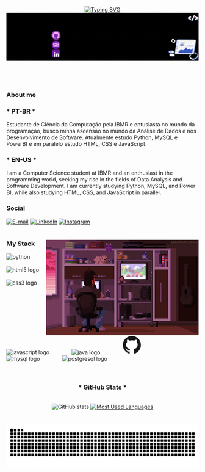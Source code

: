 <div align="center">
<a href="https://git.io/typing-svg">
    <img src="https://readme-typing-svg.demolab.com?font=Fira+Code&pause=1000&color=FF00FF&center=true&vCenter=true&width=435&lines=%E2%96%A0+Hello+There!+Welcome+to+my+profile!" alt="Typing SVG" />
</a>
</div>
<div align="center">
<img align="center" alt="" src="Raphael Marquiori.gif">
</div>

# 


<br>
<h3 align="left"> About me </h3> 
<p align="center">
<h3>* PT-BR * </h3>
Estudante de Ciência da Computação pela IBMR e entusiasta no mundo da programação, busco minha ascensão no mundo 
da Análise de Dados e nos Desenvolvimento de Software. Atualmente estudo Python, MySQL e PowerBI e em paralelo estudo HTML, CSS e 
JavaScript.
<br><h3> * EN-US * </h3>
I am a Computer Science student at IBMR and an enthusiast in the programming world, seeking my rise in the fields of Data Analysis and Software Development. 
I am currently studying Python, MySQL, and Power BI, while also studying HTML, CSS, and JavaScript in parallel.
</p>


<h3 align="left">Social</h3>

[![E-mail](https://img.shields.io/badge/-Email-000?style=for-the-badge&logo=microsoft-outlook&logoColor=FF00F6&color:FFF)](mailto:raphael.marchiori1@gmail.com)
[![LinkedIn](https://img.shields.io/badge/-LinkedIn-000?style=for-the-badge&logo=linkedin&logoColor=FF00F6&color:FFF)](https://www.linkedin.com/in/raphael-set%C3%BAbal-801342200/)
[![Instagram](https://img.shields.io/badge/-Instagram-000?style=for-the-badge&logo=instagram&logoColor=FF00F6&color:FFF)](https://www.instagram.com/im_raphas/)

#
<img src="coding.gif" align="right" width=400 height=250>
<h3 align="left">My Stack </h3>
<div align="left">
  <img src="https://raw.githubusercontent.com/devicons/devicon/refs/tags/v2.16.0/icons/python/python-original.svg" height="50" alt="python" />
  <img width="50" />  
  <img src="https://cdn.jsdelivr.net/gh/devicons/devicon/icons/html5/html5-original.svg" height="50" alt="html5 logo"  />
  <img width="50" />
  <img src="https://cdn.jsdelivr.net/gh/devicons/devicon/icons/css3/css3-original.svg" height="50" alt="css3 logo"  />
  <img width="50" />
<br>
  <img src="https://cdn.jsdelivr.net/gh/devicons/devicon/icons/javascript/javascript-plain.svg" height="50" alt="javascript logo"  />
  <img width="50" />
  <img src="https://cdn.jsdelivr.net/gh/devicons/devicon/icons/java/java-original.svg" height="50" alt="java logo"  />
  <img width="50" />
  <img src="https://raw.githubusercontent.com/devicons/devicon/6910f0503efdd315c8f9b858234310c06e04d9c0/icons/github/github-original.svg" height="50" alt="github"  />
  <img width="50" />
<br>
  <img src="https://cdn.jsdelivr.net/gh/devicons/devicon/icons/mysql/mysql-original.svg" height="50" alt="mysql logo"  />
  <img width="50" />
  <img src="https://cdn.jsdelivr.net/gh/devicons/devicon/icons/postgresql/postgresql-original.svg" height="50" alt="postgresql logo"  />
  <img width="50" />  
</div>

<br>

#

<div style="text-align: center;" align="center">
  <h3>* GitHub Stats *</h3>
  <br>
  <img src="https://github-readme-stats-git-masterrstaa-rickstaa.vercel.app/api?username=MrVancouver&hide_title=true&show_icons=true&include_all_commits=false&count_private=true&line_height=25&hide=issues&bg_color=000&title_color=FF00F6&text_color=FFF&border_radius=3&border_color=36123c&icon_color=FF00F6&theme=jolly" alt="GitHub stats">

  <a href="https://github.com/mari4souza/github-readme-stats">
    <img src="https://github-readme-stats-git-masterrstaa-rickstaa.vercel.app/api/top-langs/?username=MrVancouver&line_height=10&card_width=290&layout=compact&hide_title=false&count_private=true&langs_count=4&show_icons=true&title_color=FF00F6&hide=html,scss,less&bg_color=000&text_color=8B8B8B&border_radius=3&border_color=561760&count_private=true" alt="Most Used Languages">
  </a>
</div>


#

<picture align="center">
  <source media="(prefers-color-scheme: dark)" srcset="https://raw.githubusercontent.com/MrVancouver/MrVancouver/output/github-contribution-grid-snake-dark.svg">
  <source media="(prefers-color-scheme: light)" srcset="https://raw.githubusercontent.com/MrVancouver/MrVancouver/output/github-contribution-grid-snake-dark.svg">
  <img align="center" alt="github contribution grid snake animation" src="https://raw.githubusercontent.com/MrVancouver/MrVancouver/output/github-contribution-grid-snake.svg">
</picture>
